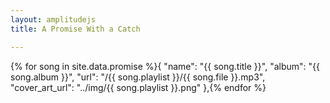 ```yaml
---
layout: amplitudejs
title: A Promise With a Catch

---
```


{% for song in site.data.promise %}{
"name": "{{ song.title }}",
"album": "{{ song.album }}",
"url": "/{{ song.playlist }}/{{ song.file }}.mp3",
"cover_art_url": "../img/{{ song.playlist }}.png"
},{% endfor %}